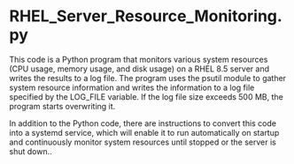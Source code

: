 # RHEL_Server_Resource_Monitoring.py
This code is a Python program that monitors various system resources (CPU usage, memory usage, and disk usage) on a RHEL 8.5 server and writes the results to a log file. The program uses the psutil module to gather system resource information and writes the information to a log file specified by the LOG_FILE variable. If the log file size exceeds 500 MB, the program starts overwriting it.

In addition to the Python code, there are instructions to convert this code into a systemd service, which will enable it to run automatically on startup and continuously monitor system resources until stopped or the server is shut down..
